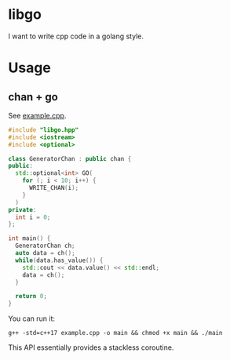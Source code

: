 # libgo
I want to write cpp code in a golang style.

# Usage
## chan + go
See [example.cpp](example.cpp).

```C++
#include "libgo.hpp"
#include <iostream>
#include <optional>

class GeneratorChan : public chan {
public:
  std::optional<int> GO(
    for (; i < 10; i++) {
      WRITE_CHAN(i);
    }
  )
private:
  int i = 0;
};

int main() {
  GeneratorChan ch;
  auto data = ch();
  while(data.has_value()) {
    std::cout << data.value() << std::endl;
    data = ch();
  }

  return 0;
}
```

You can run it:

```shell
g++ -std=c++17 example.cpp -o main && chmod +x main && ./main
```

This API essentially provides a stackless coroutine.
